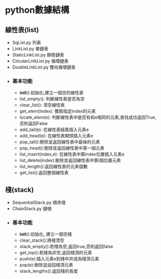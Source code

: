 # python數據結構
## 線性表(list)
* SqList.py 列表
* LinkList.py 單鏈表
* StaticLinkList.py 靜態鏈表
* CircularLinkList.py 循環鏈表
* DoubleLinkList.py 雙向循環鏈表
* ### 基本功能
  * __init__():初始化,建立一個空的線性表
  * list_empty(): 判斷線性表是否為空
  * clear_list(): 清空線性表
  * get_elem(index): 獲取指定index的元素
  * locate_elem(e): 判斷線性表中是否有和e相同的元素,查找成功返回True,否則返回False
  * add_tail(e): 在線性表結尾插入元素e
  * add_head(e): 在線性表開頭插入元素e
  * pop_tail():刪除並返回線性表中最後的元素
  * pop_head():刪除並返回線性表中第一個元素
  * list_insert(index,e): 在線性表中第index位置插入元素e
  * list_delete(index):刪除並返回線性表中第i個位置元素
  * list_length():返回線性表的元素個數
  * get_list():返回整個線性表

## 棧(stack)
* SequentialStack.py 順序棧
* ChainStack.py 鏈棧
* ### 基本功能
  * __init__():初始化, 建立一個空棧
  * clear_stack():將棧清空
  * stack_empty():若棧為空,返回true,否則返回false
  * get_top():若棧為非空,返回棧頂的元素
  * push(e):插入元素e到棧中并成為棧頂元素
  * pop(e):刪除並設回棧頂元素
  * stack_lengths():返回棧的長度